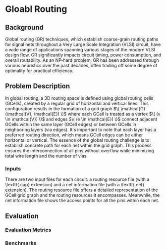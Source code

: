 # Gloabl Routing

## Background

Global routing (GR) techniques, which establish coarse-grain routing paths for signal nets throughout a Very Large Scale Integration (VLSI) circuit, have a wide range of applications spanning various stages of the modern VLSI design flow. GR significantly impacts circuit timing, power consumption, and overall routability. As an NP-hard problem, GR has been addressed through various heuristics over the past decades, often trading off some degree of optimality for practical efficiency.

## Problem Description

In global routing, a 3D routing space is defined using global routing cells (GCells), created by a regular grid of horizontal and vertical lines. This configuration results in the formation of a grid graph  $\( \mathcal{G}(\mathcal{V}, \mathcal{E}) \)$ where each GCell is treated as a vertex $\( (v \in \mathcal{V}) \)$ and edges $\( (e \in \mathcal{E}) \)$ connect adjacent GCells within the same layer (GCell edges) or between GCells in neighboring layers (via edges). It's important to note that each layer has a preferred routing direction, which means GCell edges can be either horizontal or vertical. The essence of the global routing challenge is to establish concrete path for each net within the grid graph. This process ensures the interconnection of all pins without overflow while minimizing total wire length and the number of vias.

### Inputs
There are two input files for each circuit: a routing resource file (with a \texttt{.cap} extension) and a net information file (with a \texttt{.net} extension). The routing resource file offers a detailed representation of the GCell grid graph and the routing resources it encompasses. Meanwhile, the net information file shows the access points for all the pins within each net.


## Evaluation
### Evaluation Metrics

### Benchmarks
